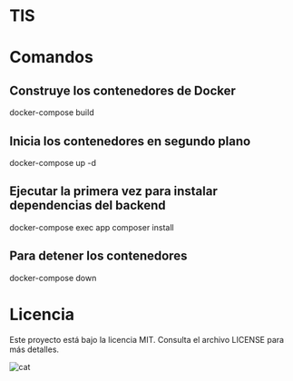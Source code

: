 # TIS
# Comandos
## Construye los contenedores de Docker
docker-compose build
## Inicia los contenedores en segundo plano
docker-compose up -d
## Ejecutar la primera vez para instalar dependencias del backend
docker-compose exec app composer install
## Para detener los contenedores
docker-compose down
# Licencia
Este proyecto está bajo la licencia MIT. Consulta el archivo LICENSE para más detalles.

![cat](https://media1.tenor.com/m/DM7SdBiQKhEAAAAd/cat-underwater.gif)